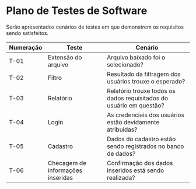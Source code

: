 # Plano de Testes de Software

Serão apresentados cenários de testes em que demonstrem os requisitos sendo satisfeitos.

|Numeração |Teste                             |Cenário                                                              |
|----------|----------------------------------|---------------------------------------------------------------------|
|T-01      |Extensão do arquivo               | Arquivo baixado foi o selecionado?                                  |
|T-02      |Filtro                            | Resultado da filtragem dos usuários trouxe o esperado?              |
|T-03      |Relatório                         | Relatório trouxe todos os dados requisitados do usuário em questão? |
|T-04      |Login                             | As credenciais dos usuários estão devidamente atribuídas?           |
|T-05      |Cadastro                          | Dados do cadastro estão sendo registrados no banco de dados?        |
|T-06      |Checagem de informações inseridas | Confirmação dos dados inseridos está sendo realizada?               |